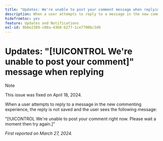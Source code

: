 ```yaml
---
title: "Updates: We're unable to post your comment message when replying"
description: When a user attempts to reply to a message in the new commenting experience, the reply is not saved and the user sees a message.
hidefromtoc: yes
feature: Updates and Notifications
exl-id: 9b0e2389-c00a-4368-b277-1ce7700bc3d9
---
```

# Updates: "[!UICONTROL We're unable to post your comment]" message when replying

>[!NOTE]
>
>This issue was fixed on April 18, 2024.

When a user attempts to reply to a message in the new commenting experience, the reply is not saved and the user sees the following message:

"[!UICONTROL We're unable to post your comment right now. Please wait a moment then try again.]"

_First reported on March 27, 2024._
